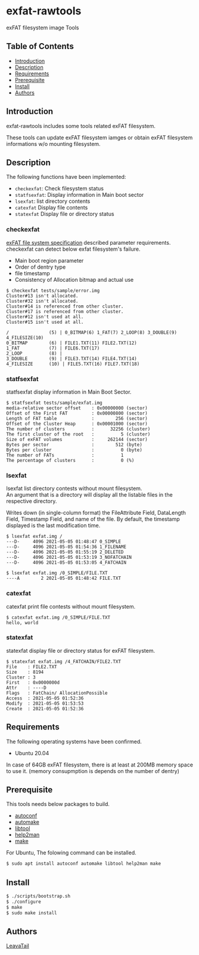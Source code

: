 # exfat-rawtools

exFAT filesystem image Tools

## Table of Contents

- [Introduction](#Introduction)
- [Description](#Description)
- [Requirements](#Requirements)
- [Prerequisite](Prerequisite)
- [Install](#Install)
- [Authors](#Authors)

## Introduction

exfat-rawtools includes some tools related exFAT filesystem.

These tools can update exFAT filesystem iamges or obtain exFAT filesystem
informations w/o mounting filesystem.


## Description

The following functions have been implemented:

- `checkexfat`: Check filesystem status
- `statfsexfat`: Display information in Main boot sector
- `lsexfat`: list directory contents
- `catexfat` Display file contents
- `statexfat` Display file or directory status

### checkexfat

[exFAT file system specification](https://docs.microsoft.com/en-us/windows/win32/fileio/exfat-specification) described parameter requirements.  
checkexfat can detect below exfat filesystem's failure.

- Main boot region parameter
- Order of dentry type
- file timestamp
- Consistency of Allocation bitmap and actual use

```
$ checkexfat tests/sample/error.img
Cluster#13 isn't allocated.
Cluster#32 isn't allocated.
Cluster#14 is referenced from other cluster.
Cluster#17 is referenced from other cluster.
Cluster#12 isn't used at all.
Cluster#15 isn't used at all.

/               (5) | 0_BITMAP(6) 1_FAT(7) 2_LOOP(8) 3_DOUBLE(9) 4_FILESIZE(10)
0_BITMAP        (6) | FILE1.TXT(11) FILE2.TXT(12)
1_FAT           (7) | FILE6.TXT(17)
2_LOOP          (8) |
3_DOUBLE        (9) | FILE3.TXT(14) FILE4.TXT(14)
4_FILESIZE      (10) | FILE5.TXT(16) FILE7.TXT(18)
```

### statfsexfat

statfsexfat display information in Main Boot Sector.

```
$ statfsexfat tests/sample/exfat.img
media-relative sector offset    : 0x00000000 (sector)
Offset of the First FAT         : 0x00000800 (sector)
Length of FAT table             :        256 (sector)
Offset of the Cluster Heap      : 0x00001000 (sector)
The number of clusters          :      32256 (cluster)
The first cluster of the root   :          5 (cluster)
Size of exFAT volumes           :     262144 (sector)
Bytes per sector                :        512 (byte)
Bytes per cluster               :          0 (byte)
The number of FATs              :          1
The percentage of clusters      :          0 (%)
```

### lsexfat

lsexfat list directory contests without mount filesystem.  
An argument that is a directory will display all the listable files in the respective directory.

Writes down (in single-column format) the FileAttribute Field, DataLength Field, Timestamp Field, and name of the file. 
By default, the timestamp displayed is the last modification time.

```
$ lsexfat exfat.img /
---D-     4096 2021-05-05 01:48:47 0_SIMPLE
---D-     4096 2021-05-05 01:54:36 1_FILENAME
---D-     4096 2021-05-05 01:55:19 2_DELETED
---D-     4096 2021-05-05 01:53:19 3_NOFATCHAIN
---D-     4096 2021-05-05 01:53:05 4_FATCHAIN

$ lsexfat exfat.img /0_SIMPLE/FILE.TXT
----A        2 2021-05-05 01:48:42 FILE.TXT
```

### catexfat

catexfat print file contests without mount filesystem.

```
$ catexfat exfat.img /0_SIMPLE/FILE.TXT
hello, world
```

### statexfat

statexfat display file or directory status for exFAT filesystem.

```
$ statexfat exfat.img /4_FATCHAIN/FILE2.TXT
File    : FILE2.TXT
Size    : 8194
Cluster : 3 
First   : 0x0000000d
Attr    : ----D
Flags   : FatChain/ AllocationPossible
Access  : 2021-05-05 01:52:36
Modify  : 2021-05-05 01:53:53
Create  : 2021-05-05 01:52:36
```

## Requirements

The following operating systems have been confirmed.

- Ubuntu 20.04

In case of 64GB exFAT filesystem,
there is at least at 200MB memory space to use it.
(memory consupmption is depends on the number of dentry)

## Prerequisite

This tools needs below packages to build.

- [autoconf](http://www.gnu.org/software/autoconf/)
- [automake](https://www.gnu.org/software/automake/)
- [libtool](https://www.gnu.org/software/libtool/)
- [help2man](https://www.gnu.org/software/help2man/)
- [make](https://www.gnu.org/software/make/)

For Ubuntu, The folowing command can be installed.

```bash
$ sudo apt install autoconf automake libtool help2man make
```

## Install

```bash
$ ./scripts/bootstrap.sh
$ ./configure
$ make
$ sudo make install
```

## Authors

[LeavaTail](https://github.com/LeavaTail)

